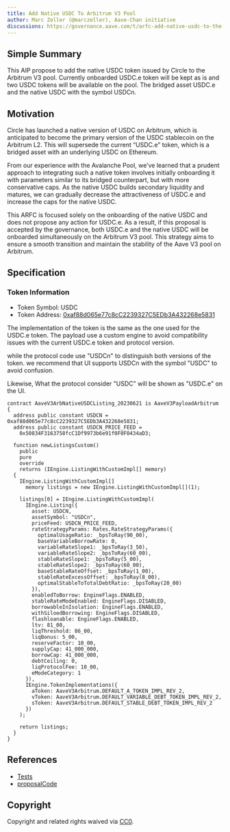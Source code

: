 ```yaml
---
title: Add Native USDC To Arbitrum V3 Pool
author: Marc Zeller (@marczeller), Aave-Chan initiative
discussions: https://governance.aave.com/t/arfc-add-native-usdc-to-the-arbitrum-v3-pool/13568
---
```


## Simple Summary

This AIP propose to add the native USDC token issued by Circle to the Arbitrum V3 pool.
Currently onboarded USDC.e token will be kept as is and two USDC tokens will be available on the pool. The bridged asset USDC.e and the native USDC with the symbol USDCn.

## Motivation

Circle has launched a native version of USDC on Arbitrum, which is anticipated to become the primary version of the USDC stablecoin on the Arbitrum L2. This will supersede the current “USDC.e” token, which is a bridged asset with an underlying USDC on Ethereum.

From our experience with the Avalanche Pool, we’ve learned that a prudent approach to integrating such a native token involves initially onboarding it with parameters similar to its bridged counterpart, but with more conservative caps. As the native USDC builds secondary liquidity and matures, we can gradually decrease the attractiveness of USDC.e and increase the caps for the native USDC.

This ARFC is focused solely on the onboarding of the native USDC and does not propose any action for USDC.e. As a result, if this proposal is accepted by the governance, both USDC.e and the native USDC will be onboarded simultaneously on the Arbitrum V3 pool. This strategy aims to ensure a smooth transition and maintain the stability of the Aave V3 pool on Arbitrum.

## Specification

### Token Information

- Token Symbol: USDC
- Token Address: [0xaf88d065e77c8cC2239327C5EDb3A432268e5831](https://arbiscan.io/address/0xaf88d065e77c8cC2239327C5EDb3A432268e5831)

The implementation of the token is the same as the one used for the USDC.e token.
The payload use a custom engine to avoid compatibility issues with the current USDC.e token and protocol version.

while the protocol code use "USDCn" to distinguish both versions of the token. we recommend that UI supports USDCn with the symbol "USDC" to avoid confusion.

Likewise, What the protocol consider "USDC" will be shown as "USDC.e" on the UI.

```solidity
contract AaveV3ArbNativeUSDCListing_20230621 is AaveV3PayloadArbitrum {
  address public constant USDCN = 0xaf88d065e77c8cC2239327C5EDb3A432268e5831;
  address public constant USDCN_PRICE_FEED =
    0x50834F3163758fcC1Df9973b6e91f0F0F0434aD3;

  function newListingsCustom()
    public
    pure
    override
    returns (IEngine.ListingWithCustomImpl[] memory)
  {
    IEngine.ListingWithCustomImpl[]
      memory listings = new IEngine.ListingWithCustomImpl[](1);

    listings[0] = IEngine.ListingWithCustomImpl(
      IEngine.Listing({
        asset: USDCN,
        assetSymbol: "USDCn",
        priceFeed: USDCN_PRICE_FEED,
        rateStrategyParams: Rates.RateStrategyParams({
          optimalUsageRatio: _bpsToRay(90_00),
          baseVariableBorrowRate: 0,
          variableRateSlope1: _bpsToRay(3_50),
          variableRateSlope2: _bpsToRay(60_00),
          stableRateSlope1: _bpsToRay(5_00),
          stableRateSlope2: _bpsToRay(60_00),
          baseStableRateOffset: _bpsToRay(1_00),
          stableRateExcessOffset: _bpsToRay(8_00),
          optimalStableToTotalDebtRatio: _bpsToRay(20_00)
        }),
        enabledToBorrow: EngineFlags.ENABLED,
        stableRateModeEnabled: EngineFlags.DISABLED,
        borrowableInIsolation: EngineFlags.ENABLED,
        withSiloedBorrowing: EngineFlags.DISABLED,
        flashloanable: EngineFlags.ENABLED,
        ltv: 81_00,
        liqThreshold: 86_00,
        liqBonus: 5_00,
        reserveFactor: 10_00,
        supplyCap: 41_000_000,
        borrowCap: 41_000_000,
        debtCeiling: 0,
        liqProtocolFee: 10_00,
        eModeCategory: 1
      }),
      IEngine.TokenImplementations({
        aToken: AaveV3Arbitrum.DEFAULT_A_TOKEN_IMPL_REV_2,
        vToken: AaveV3Arbitrum.DEFAULT_VARIABLE_DEBT_TOKEN_IMPL_REV_2,
        sToken: AaveV3Arbitrum.DEFAULT_STABLE_DEBT_TOKEN_IMPL_REV_2
      })
    );

    return listings;
  }
}
```

## References

- [Tests](https://github.com/bgd-labs/aave-proposals/blob/main/src/AaveV3ArbNativeUSDCListing_20230621/AaveV3ArbNativeUSDCListing_20230621Test.sol)
- [proposalCode](https://github.com/bgd-labs/aave-proposals/blob/main/src/AaveV3ArbNativeUSDCListing_20230621/AaveV3ArbNativeUSDCListing_20230621.sol)

## Copyright

Copyright and related rights waived via [CC0](https://creativecommons.org/publicdomain/zero/1.0/).
